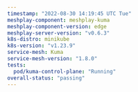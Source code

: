 ```yaml
---
timestamp: "2022-08-30 14:19:45 UTC Tue"
meshplay-component: meshplay-kuma
meshplay-component-version: edge
meshplay-server-version: "v0.6.3"
k8s-distro: minikube
k8s-version: "v1.23.9"
service-mesh: Kuma
service-mesh-version: "1.8.0"
tests:
  pod/kuma-control-plane: "Running"
overall-status: "passing"
---
```

